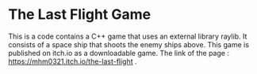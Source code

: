 # The Last Flight Game
 
This is a code contains a C++ game that uses an external library raylib. It consists of a space ship that shoots the enemy ships above. This game is published on itch.io as a downloadable game. The link of the page : https://mhm0321.itch.io/the-last-flight .